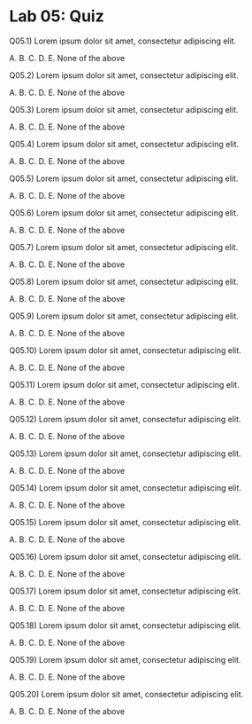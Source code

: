 # Lab 05: Quiz


Q05.1) Lorem ipsum dolor sit amet, consectetur adipiscing elit. 

A. 
B. 
C. 
D. 
E. None of the above


Q05.2) Lorem ipsum dolor sit amet, consectetur adipiscing elit. 

A. 
B. 
C. 
D. 
E. None of the above


Q05.3) Lorem ipsum dolor sit amet, consectetur adipiscing elit. 

A. 
B. 
C. 
D. 
E. None of the above


Q05.4) Lorem ipsum dolor sit amet, consectetur adipiscing elit. 

A. 
B. 
C. 
D. 
E. None of the above


Q05.5) Lorem ipsum dolor sit amet, consectetur adipiscing elit. 

A. 
B. 
C. 
D. 
E. None of the above


Q05.6) Lorem ipsum dolor sit amet, consectetur adipiscing elit. 

A. 
B. 
C. 
D. 
E. None of the above


Q05.7) Lorem ipsum dolor sit amet, consectetur adipiscing elit. 

A. 
B. 
C. 
D. 
E. None of the above


Q05.8) Lorem ipsum dolor sit amet, consectetur adipiscing elit. 

A. 
B. 
C. 
D. 
E. None of the above


Q05.9) Lorem ipsum dolor sit amet, consectetur adipiscing elit. 

A. 
B. 
C. 
D. 
E. None of the above


Q05.10) Lorem ipsum dolor sit amet, consectetur adipiscing elit. 

A. 
B. 
C. 
D. 
E. None of the above


Q05.11) Lorem ipsum dolor sit amet, consectetur adipiscing elit. 

A. 
B. 
C. 
D. 
E. None of the above


Q05.12) Lorem ipsum dolor sit amet, consectetur adipiscing elit. 

A. 
B. 
C. 
D. 
E. None of the above


Q05.13) Lorem ipsum dolor sit amet, consectetur adipiscing elit. 

A. 
B. 
C. 
D. 
E. None of the above


Q05.14) Lorem ipsum dolor sit amet, consectetur adipiscing elit. 

A. 
B. 
C. 
D. 
E. None of the above


Q05.15) Lorem ipsum dolor sit amet, consectetur adipiscing elit. 

A. 
B. 
C. 
D. 
E. None of the above


Q05.16) Lorem ipsum dolor sit amet, consectetur adipiscing elit. 

A. 
B. 
C. 
D. 
E. None of the above


Q05.17) Lorem ipsum dolor sit amet, consectetur adipiscing elit. 

A. 
B. 
C. 
D. 
E. None of the above


Q05.18) Lorem ipsum dolor sit amet, consectetur adipiscing elit. 

A. 
B. 
C. 
D. 
E. None of the above


Q05.19) Lorem ipsum dolor sit amet, consectetur adipiscing elit. 

A. 
B. 
C. 
D. 
E. None of the above


Q05.20) Lorem ipsum dolor sit amet, consectetur adipiscing elit. 

A. 
B. 
C. 
D. 
E. None of the above
